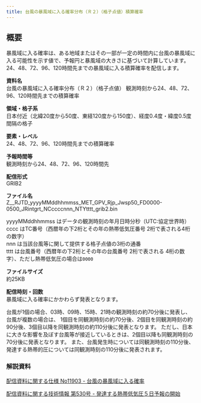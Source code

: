 ```yaml
---
title: 台風の暴風域に入る確率分布（Ｒ２）（格子点値）積算確率
---
```


## 概要
暴風域に入る確率は、ある地域またはその一部が一定の時間内に台風の暴風域に入る可能性を示す値で、予報円と暴風域の大きさに基づいて計算しています。
24、48、72、96、120時間先までの暴風域に入る積算確率を配信します。

**資料名** <br/>
台風の暴風域に入る確率分布（Ｒ２）（格子点値） 観測時刻から24、48、72、96、120時間先までの積算確率

**領域・格子系** <br/>
日本付近（北緯20度から50度、東経120度から150度）、経度0.4度・緯度0.5度間隔の格子

**要素・レベル** <br/>
24、48、72、96、120時間先までの積算確率

**予報時間等** <br/>
観測時刻から24、48、72、96、120時間先

**配信形式** <br/>
GRIB2

**ファイル名** <br/>
Z__RJTD_yyyyMMddhhmmss_MET_GPV_Rjp_Jwsp50_FD0000-0500_JRintgrt_NCccccnnn_NTYtttt_grib2.bin

yyyyMMddhhmmss はデータの観測時刻の年月日時分秒（UTC:協定世界時） <br/>
cccc はTC番号（西暦年の下2桁とその年の熱帯低気圧番号 2桁で表される4桁の数字） <br/>
nnn は当該台風等に関して提供する格子点値の3桁の通番 <br/>
tttt は台風番号（西暦年の下2桁とその年の台風番号 2桁で表される 4桁の数字）、ただし熱帯低気圧の場合は`0000`

**ファイルサイズ** <br/>
約25KB

**配信時刻・回数** <br/>
暴風域に入る確率にかかわらず発表となります。

台風が1個の場合、03時、09時、15時、21時の観測時刻の約70分後に発表し、台風が複数の場合は、
1個目を同観測時刻の約70分後、2個目を同観測時刻の約90分後、3個目以降を同観測時刻の約110分後に発表となります。
ただし、日本に大きな影響を及ぼす台風等が接近しているときは、2個目以降も同観測時刻の70分後に発表となります。
また、台風発生時については同観測時刻の110分後、発達する熱帯的圧については同観測時刻の110分後に発表されます。

### 解説資料
[配信資料に関する仕様 No11903 - 台風の暴風域に入る確率](https://www.data.jma.go.jp/suishin/shiyou/pdf/no11903)


[配信資料に関する技術情報 第530号 - 発達する熱帯低気圧５日予報の開始](https://dmdata.jp/docs/jma/technical/530.pdf)
